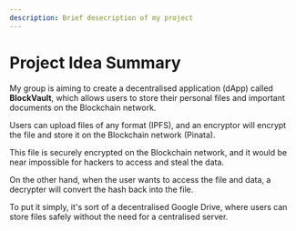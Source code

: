 ```yaml
---
description: Brief desecription of my project
---
```


# Project Idea Summary

My group is aiming to create a decentralised application (dApp) called **BlockVault**, which allows users to store their personal files and important documents on the Blockchain network.

Users can upload files of any format (IPFS), and an encryptor will encrypt the file and store it on the Blockchain network (Pinata).

This file is securely encrypted on the Blockchain network, and it would be near impossible for hackers to access and steal the data.&#x20;

On the other hand, when the user wants to access the file and data, a decrypter will convert the hash back into the file.

To put it simply, it's sort of a decentralised Google Drive, where users can store files safely without the need for a centralised server.
